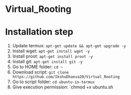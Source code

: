 # Virtual_Rooting
# Installation step
1. Update termux: `apt-get update && apt-get upgrade -y`
2. Install wget: `apt-get install wget -y`
3. Install proot: `apt-get install proot -y`
4. Install git: `apt-get install git -y`
5. Go to HOME folder: `cd ~`
6. Download script: `git clone https://github.com/IkshuDhanva20/Virtual_Rooting`
7. Go to script folder: `cd ubuntu-in-termux`
8. Give execution permission: `chmod +x ubuntu.sh
